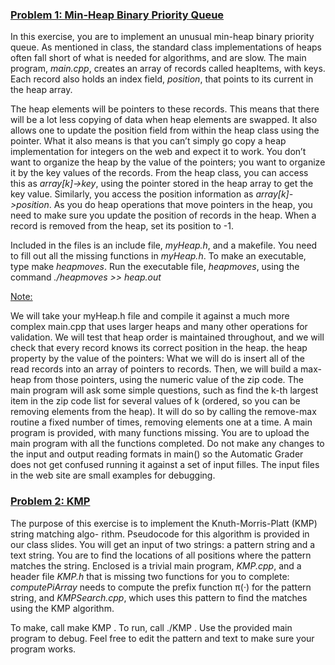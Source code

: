 ### <ins>Problem 1: Min-Heap Binary Priority Queue</ins>
In this exercise, you are to implement an unusual min-heap binary priority queue. As mentioned in class, the standard class implementations of heaps often fall short of what is needed for algorithms, and are slow. The main program, *main.cpp*, creates an array of records called heapItems, with keys. Each record also holds an index field, *position*, that points to its current in the heap array.

The heap elements will be pointers to these records. This means that there will be a lot less copying of data when heap elements are swapped. It also allows one to update the position field from within the heap class using the pointer. What it also means is that you can’t simply go copy a heap implementation for integers on the web and expect it to work. You don’t want to organize the heap by the value of the pointers; you want to organize it by the key values of the records. From the heap class, you can access this as *array[k]->key*, using the pointer stored in the heap array to get the key value. Similarly, you access the position information as 
*array[k]->position*. As you do heap operations that move pointers in the heap, you need to make sure you update the position of records in the heap. When a record is removed from the heap, set its position to -1.

Included in the files is an include file, *myHeap.h*, and a makefile. You need to fill out all the missing functions in *myHeap.h*. To make an executable, type make *heapmoves*. Run the executable file, *heapmoves*, using the command 
*./heapmoves >> heap.out*

<ins>Note:</ins> 

We will take your myHeap.h file and compile it against a much more complex main.cpp that uses larger heaps and many other operations for validation. We will test that heap order is maintained throughout, and we will check that every record knows its correct position in the heap.
the heap property by the value of the pointers:
What we will do is insert all of the read records into an array of pointers to records. Then, we will build a max-heap from those pointers, using the numeric value of the zip code. The main program will ask some simple questions, such as find the k-th largest item in the zip code list for several values of k (ordered, so you can be removing elements from the heap). It will do so by calling the remove-max routine a fixed number of times, removing elements one at a time.
A main program is provided, with many functions missing. You are to upload the main program with all the functions completed. Do not make any changes to the input and output reading formats in main() so the Automatic Grader does not get confused running it against a set of input filles. The input files in the web site are small examples for debugging.


### <ins>Problem 2: KMP</ins>
The purpose of this exercise is to implement the Knuth-Morris-Platt (KMP) string matching algo- rithm. Pseudocode for this algorithm is provided in our class slides. You will get an input of two strings: a pattern string and a text string. You are to find the locations of all positions where the pattern matches the string. Enclosed is a trivial main program, *KMP.cpp*, and a header file *KMP.h* that is missing two functions for you to complete: *computePiArray* needs to compute the prefix function 
π(·) for the pattern string, and *KMPSearch.cpp*, which uses this pattern to find the matches using the KMP algorithm.

To make, call make KMP . To run, call ./KMP . Use the provided main program to debug. Feel free to edit the pattern and text to make sure your program works.
